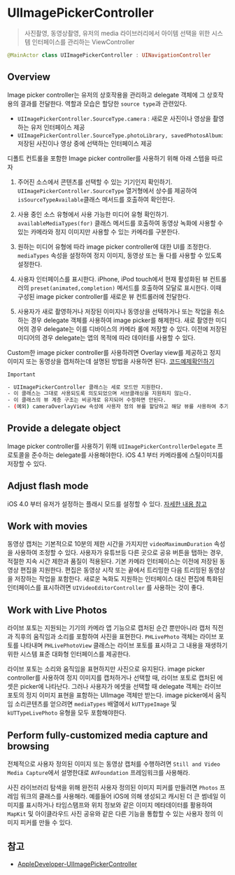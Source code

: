 # UIImagePickerController
> 사진촬영, 동영상촬영, 유저의 media 라이브러리에서 아이템 선택을 위한 시스템 인터페이스를 관리하는 ViewController

```swift
@MainActor class UIImagePickerController : UINavigationController
```

## Overview
Image picker controller는 유저의 상호작용을 관리하고 delegate 객체에 그 상호작용의 결과를 전달한다.
역할과 모습은 할당한 `source type`과 관련있다.

- `UIImagePickerController.SourceType.camera` : 새로운 사진이나 영상을 촬영하는 유저 인터페이스 제공
- `UIImagePickerController.SourceType.photoLibrary, savedPhotosAlbum`: 저장된 사진이나 영상 중에 선택하는 인터페이스 제공


디폴트 컨트롤을 포함한 Image picker controller를 사용하기 위해 아래 스텝을 따르자

1. 주어진 소스에서 콘텐츠를 선택할 수 있는 기기인지 확인하기. `UIImagePickerController.SourceType` 열거형에서 상수를 제공하여 `isSourceTypeAvailable`클래스 메서드를 호출하여 확인한다.

2. 사용 중인 소스 유형에서 사용 가능한 미디어 유형 확인하기. 
`availableMediaTypes(for)` 클래스 메서드를 호출하여 동영상 녹화에 사용할 수 있는 카메라와 정지 이미지만 사용할 수 있는 카메라를 구분한다.

3. 원하는 미디어 유형에 따라 image picker controller에 대한 UI를 조정한다.
`mediaTypes` 속성을 설정하여 정지 이미지, 동영상 또는 둘 다를 사용할 수 있도록 설정한다.

4. 사용자 인터페이스를 표시한다.
iPhone, iPod touch에서 현재 활성화된 뷰 컨트롤러의 `preset(animated,completion)` 메서드를 호출하여 모달로 표시한다.
이때 구성된 image picker controller를 새로운 뷰 컨트롤러에 전달한다.

5. 사용자가 새로 촬영하거나 저장된 이미지나 동영상을 선택하거나 또는 작업을 취소하는 경우 delegate 객체를 사용하여 image picker를 해제한다.
새로 촬영한 미디어의 경우 delegate는 이를 디바이스의 카메라 롤에 저장할 수 있다. 이전에 저장된 미디어의 경우 delegate는 앱의 목적에 따라 데이터를 사용할 수 있다.


Custom한 image picker controller를 사용하려면 Overlay view를 제공하고 정지 이미지 또는 동영상을 캡처하는데 설명된 방법을 사용하면 된다. [코드예제확인하기](https://developer.apple.com/documentation/uikit/uiimagepickercontroller/customizing_an_image_picker_controller)

```bash
Important

- UIImagePickerController 클래스는 세로 모드만 지원한다. 
- 이 클래스는 그대로 사용되도록 의도되었으며 서브클래싱을 지원하지 않는다. 
- 이 클래스의 뷰 계층 구조는 비공개로 유지되어 수정하면 안된다.
- (예외) cameraOverlayView 속성에 사용자 정의 뷰를 할당하고 해당 뷰를 사용하여 추가 정보를 표시하거나 카메라 인터페이스와 코드간의 상호작용을 관리할 수 있다.
```

## Provide a delegate object
Image picker controller를 사용하기 위해 `UIImagePickerControllerDelegate` 프로토콜을 준수하는 delegate를 사용해야한다. iOS 4.1 부터 카메라롤에 스틸이미지를 저장할 수 있다.

## Adjust flash mode
iOS 4.0 부터 유저가 설정하는 플래시 모드를 설정할 수 있다. [자세한 내용 참고](https://developer.apple.com/documentation/uikit/uiimagepickercontroller)

## Work with movies
동영상 캡처는 기본적으로 10분의 제한 시간을 가지지만 `videoMaximumDuration` 속성을 사용하여 조정할 수 있다.
사용자가 유튜브등 다른 곳으로 공유 버튼을 탭하는 경우, 적절한 지속 시간 제한과 품질이 적용된다.
기본 카메라 인터페이스는 이전에 저장된 동영상 편집을 지원한다. 편집은 동영상 시작 또는 끝에서 트리밍한 다음 트리밍된 동영상을 저장하는 작업을 포함한다.
새로운 녹화도 지원하는 인터페이스 대신 편집에 특화된 인터페이스를 표시하려면 `UIVideoEditorController` 를 사용하는 것이 좋다.

## Work with Live Photos 
라이브 포토는 지원되는 기기의 카메라 앱 기능으로 캡처된 순간 뿐만아니라 캡처 직전과 직후의 움직임과 소리를 포함하여 사진을 표현한다.
`PHLivePhoto` 객체는 라이브 포토를 나타내며 `PHLivePhotoView` 클래스는 라이브 포토를 표시하고 그 내용을 재생하기 위한 시스템 표준 대화형 인터페이스를 제공한다.

라이브 포토는 소리와 움직임을 표현하지만 사진으로 유지된다. image picker controller를 사용하여 정지 이미지를 캡처하거나 선택할 때, 라이브 포토로 캡처된 에셋은 picker에 나타난다.
그러나 사용자가 에셋을 선택할 때 delegate 객체는 라이브 포토의 정지 이미지 표현을 표함하는 UIImage 객체만 받는다.
image picker에서 움직임 소리콘텐츠를 얻으려면 `mediaTypes` 배열에서 `kUTTypeImage` 및 `kUTTypeLivePhoto` 유형을 모두 포함해야한다.

## Perform fully-customized media capture and browsing

전체적으로 사용자 정의된 이미지 또는 동영상 캡처를 수행하려면 `Still and Video Media Capture`에서 설명한대로 `AVFoundation` 프레임워크를 사용해라.

사진 라이브러리 탐색을 위해 완전히 사용자 정의된 이미지 피커를 만들려면 `Photos` 프레임 워크의 클래스를 사용해라. 예를들어 iOS에 의해 생성되고 캐시된 더 큰 썸네일 이미지를 표시하거나 타임스탬프와 위치 정보와 같은 이미지 메타데이터를 활용하여 `MapKit` 및 아이클라우드 사진 공유와 같은 다른 기능을 통합할 수 있는 사용자 정의 이미지 피커를 만들 수 있다.


## 참고
- [AppleDeveloper-UIImagePickerController](https://developer.apple.com/documentation/uikit/uiimagepickercontroller#1658363)

